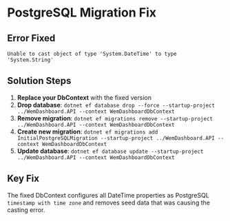 # PostgreSQL Migration Fix

## Error Fixed
`Unable to cast object of type 'System.DateTime' to type 'System.String'`

## Solution Steps

1. **Replace your DbContext** with the fixed version
2. **Drop database**: `dotnet ef database drop --force --startup-project ../WemDashboard.API --context WemDashboardDbContext`
3. **Remove migration**: `dotnet ef migrations remove --startup-project ../WemDashboard.API --context WemDashboardDbContext`
4. **Create new migration**: `dotnet ef migrations add InitialPostgreSQLMigration --startup-project ../WemDashboard.API --context WemDashboardDbContext`
5. **Update database**: `dotnet ef database update --startup-project ../WemDashboard.API --context WemDashboardDbContext`

## Key Fix
The fixed DbContext configures all DateTime properties as PostgreSQL `timestamp with time zone` and removes seed data that was causing the casting error.